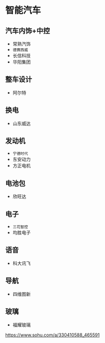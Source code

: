 # 智能汽车

## 汽车内饰+中控

* 常熟汽饰
* `德赛西威`
* 长信科技
* 华阳集团

## 整车设计

* 阿尔特

## 换电

* 山东威达

## 发动机

* `宁德时代`
* 东安动力
* 方正电机

## 电池包

* 欣旺达

## 电子

* `三花智控`
* 均胜电子

## 语音

* 科大讯飞

## 导航

* 四维图新

## 玻璃

* 福耀玻璃

https://www.sohu.com/a/330410588_465591